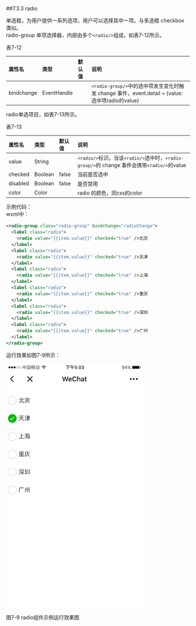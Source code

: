 ##7.3.3 radio

单选框，为用户提供一系列选项，用户可以选择其中一项。与多选框 checkbox 类似。  
radio-group 单项选择器，内部由多个`<radio/>`组成，如表7-12所示。

表7-12

| 属性名 | 类型 | 默认值 | 说明 |
| :--- | :--- | :--- | :--- |
| bindchange | EventHandle |  | `<radio-group/>`中的选中项发生变化时触发 change 事件，event.detail = {value: 选中项radio的value} |

radio单选项目，如表7-13所示。

表7-13

| 属性名 | 类型 | 默认值 | 说明 |
| :--- | :--- | :--- | :--- |
| value | String |  | `<radio/>`标识。当该`<radio/>`选中时，`<radio-group/>`的 change 事件会携带`<radio/>`的value |
| checked | Boolean | false | 当前是否选中 |
| disabled | Boolean | false | 是否禁用 |
| color | Color |  | radio 的颜色，同css的color |

示例代码：  
wxml中：
```xml
<radio-group class="radio-group" bindchange="radioChange">
  <label class="radio">
    <radio value="{{item.value}}" checked="true" />北京
  </label>
  <label class="radio">
    <radio value="{{item.value}}" checked="true" />天津
  </label>
  <label class="radio">
    <radio value="{{item.value}}" checked="true" />上海
  </label>
  <label class="radio">
    <radio value="{{item.value}}" checked="true" />重庆
  </label>
  <label class="radio">
    <radio value="{{item.value}}" checked="true" />深圳
  </label>
  <label class="radio">
    <radio value="{{item.value}}" checked="true" />广州
  </label>
</radio-group>
```
运行效果如图7-9所示：

![](/assets/图7-9radio组件示例运行效果图.png)

图7-9 radio组件示例运行效果图

